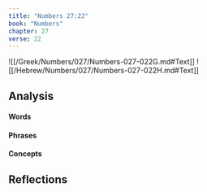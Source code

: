 ```yaml
---
title: "Numbers 27:22"
book: "Numbers"
chapter: 27
verse: 22
---
```

![[/Greek/Numbers/027/Numbers-027-022G.md#Text]]
![[/Hebrew/Numbers/027/Numbers-027-022H.md#Text]]

## Analysis

#### Words

#### Phrases

#### Concepts

## Reflections

